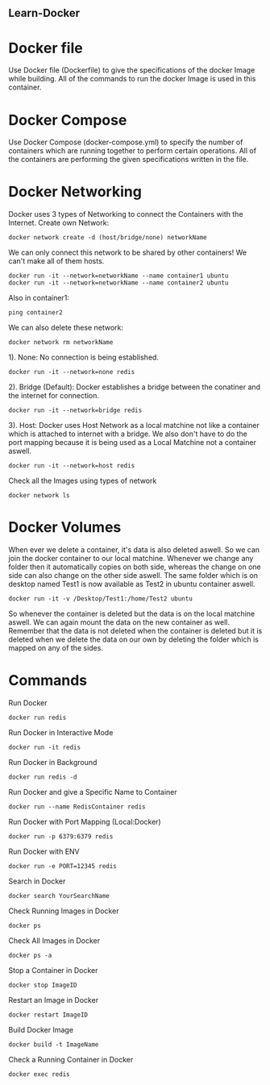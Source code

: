 ## Learn-Docker

# Docker file
Use Docker file (Dockerfile) to give the specifications of the docker Image while building. All of the commands to run the docker Image is used in this container.

# Docker Compose
Use Docker Compose (docker-compose.yml) to specify the number of containers which are running together to perform certain operations. All of the containers are performing the given specifications written in the file.

# Docker Networking
Docker uses 3 types of Networking to connect the Containers with the Internet. Create own Network:
```
docker network create -d (host/bridge/none) networkName
```
We can only connect this network to be shared by other containers! We can't make all of them hosts.
```
docker run -it --network=networkName --name container1 ubuntu
docker run -it --network=networkName --name container2 ubuntu
```
Also in container1:
```
ping container2
```
We can also delete these network:
```
docker network rm networkName
```
1). None: 
      No connection is being established.
```
docker run -it --network=none redis
```
2). Bridge (Default): 
      Docker establishes a bridge between the conatiner and the internet for connection.
```
docker run -it --network=bridge redis
```
3). Host: 
      Docker uses Host Network as a local matchine not like a container which is attached to internet with a bridge. We also don't have to do the port mapping because it is being used as a Local Matchine not a container aswell.
```
docker run -it --network=host redis
```

Check all the Images using types of network
```
docker network ls
```

# Docker Volumes
When ever we delete a container, it's data is also deleted aswell. So we can join the docker container to our local matchine. Whenever we change any folder then it automatically copies on both side, whereas the change on one side can also change on the other side aswell. The same folder which is on desktop named Test1 is now available as Test2 in ubuntu container aswell.
```
docker run -it -v /Desktop/Test1:/home/Test2 ubuntu
```
So whenever the container is deleted but the data is on the local matchine aswell. We can again mount the data on the new container as well. Remember that the data is not deleted when the container is deleted but it is deleted when we delete the data on our own by deleting the folder which is mapped on any of the sides.

# Commands

Run Docker
```
docker run redis
```

Run Docker in Interactive Mode
```
docker run -it redis
```

Run Docker in Background
```
docker run redis -d
```

Run Docker and give a Specific Name to Container
```
docker run --name RedisContainer redis
```

Run Docker with Port Mapping (Local:Docker)
```
docker run -p 6379:6379 redis
```

Run Docker with ENV
```
docker run -e PORT=12345 redis
```

Search in Docker
```
docker search YourSearchName
```

Check Running Images in Docker
```
docker ps
```
Check All Images in Docker
```
docker ps -a
```

Stop a Container in Docker
```
docker stop ImageID
```

Restart an Image in Docker
```
docker restart ImageID
```

Build Docker Image
```
docker build -t ImageName
```

Check a Running Container in Docker
```
docker exec redis
```

